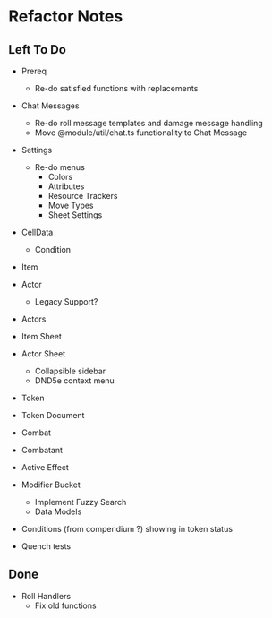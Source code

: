 # Refactor Notes

## Left To Do

- Prereq
  - Re-do satisfied functions with replacements
- Chat Messages
  - Re-do roll message templates and damage message handling
  - Move @module/util/chat.ts functionality to Chat Message
- Settings
  - Re-do menus
    - Colors
    - Attributes
    - Resource Trackers
    - Move Types
    - Sheet Settings
- CellData
  - Condition
- Item

- Actor
  - Legacy Support?
- Actors

- Item Sheet
- Actor Sheet
  - Collapsible sidebar
  - DND5e context menu
- Token
- Token Document
- Combat
- Combatant
- Active Effect
- Modifier Bucket
  - Implement Fuzzy Search
  - Data Models
- Conditions (from compendium ?) showing in token status
- Quench tests

## Done

- Roll Handlers
  - Fix old functions
